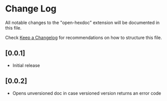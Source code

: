 # Change Log

All notable changes to the "open-hexdoc" extension will be documented in this file.

Check [Keep a Changelog](http://keepachangelog.com/) for recommendations on how to structure this file.

## [0.0.1]

- Initial release

## [0.0.2]

- Opens unversioned doc in case versioned version returns an error code